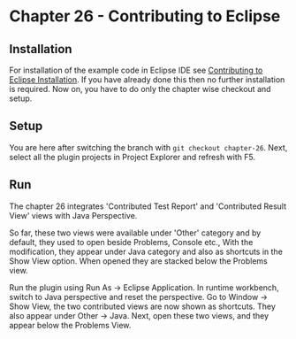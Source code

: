 # Chapter 26 - Contributing to Eclipse

## Installation

For installation of the example code in Eclipse IDE see <a href="https://www.codetab.org/post/contributing-to-eclipse/">Contributing to Eclipse Installation</a>. If you have already done this then no further installation is required. Now on, you have to do only the chapter wise checkout and setup. 

## Setup

You are here after switching the branch with `git checkout chapter-26`. Next, select all the plugin projects in Project Explorer and refresh with F5.

## Run

The chapter 26 integrates 'Contributed Test Report' and 'Contributed Result View' views with Java Perspective.

So far, these two views were available under 'Other' category and by default, they used to open beside Problems, Console etc., With the modification, they appear under Java category and also as shortcuts in the Show View option. When opened they are stacked below the Problems view. 

Run the plugin using Run As -> Eclipse Application. In runtime workbench, switch to Java perspective and reset the perspective. Go to Window -> Show View, the two contributed views are now shown as shortcuts. They also appear under Other -> Java. Next, open these two views, and they appear below the Problems View.

